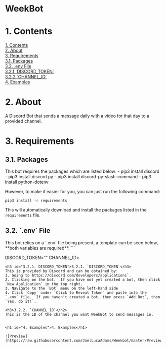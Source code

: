 # __**WeekBot**__

<h1 id="1. Contents">1. Contents</h1>
<a href="#1. Contents">1. Contents</a><br>
<a href="#2. About">2. About</a><br>
<a href="#3. Requirements">3. Requirements</a><br>
<a href="#3.1. Packages">3.1. Packages</a><br>
<a href="#3.2. .env File">3.2. .env File</a><br>
<a href="#3.2.1 DISCORD_TOKEN">3.2.1 `DISCORD_TOKEN`</a><br>
<a href="#3.2.2 CHANNEL_ID">3.2.2 `CHANNEL_ID`</a><br>
<a href="#4. Examples">4. Examples</a>

<h1 id="2. About">2. About</h1>
A Discord Bot that sends a message daily with a video for that day to a provided channel.


<h1 id="3. Requirements">3. Requirements</h1>
<h2 id="3.1. Packages">3.1. Packages</h2>
This bot requires the packages which are listed below:
- pip3 install discord
- pip3 install discord.py
- pip3 install discord-py-slash-command
- pip3 install python-dotenv

However, to make it easier for you, you can just run the following command:

`pip3 install -r requirements`

This will automatically download and install the packages listed in the `requirements` file.


<h2 id="3.2. .env File">3.2. `.env` File</h2>
This bot relies on a `.env` file being present, a template can be seen below, **both variables are required**.
```

DISCORD_TOKEN=""
CHANNEL_ID=

```
<h3 id="3.2.1. DISCORD_TOKEN">3.2.1. `DISCORD_TOKEN`</h3>
This is provided by Discord and can be obtained by:
1. Going to https://discord.com/developers/applications`.
2. Clicking on the bot.  If you have not yet created a bot, then click `New Application` in the top right.
3. Navigate to the `Bot` menu on the left-hand side
4. Click `Copy` under `Click to Reveal Token` and paste into the `.env` file.  If you haven't created a bot, then press `Add Bot`, then `Yes, do it!`.

<h3>3.2.2. `CHANNEL_ID`</h2>
This is the ID of the channel you want WeekBot to send messages in.


<h1 id="4. Examples">4. Examples</h1>

![Preview](https://raw.githubusercontent.com/JoelLucaAdams/Weekbot/master/Preview.png)
